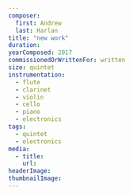 ```yaml
---
composer:
  first: Andrew
  last: Harlan
title: "new work"
duration:
yearComposed: 2017
commissionedOrWrittenFor: written
size: quintet
instrumentation:
  - flute
  - clarinet
  - violin
  - cello
  - piano
  - electronics
tags:
  - quintet
  - electronics
media:
  - title:
    url:
headerImage:
thumbnailImage:
---
```

